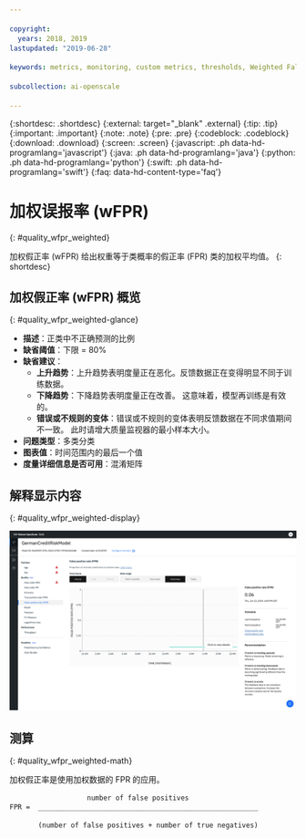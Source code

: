 ```yaml
---

copyright:
  years: 2018, 2019
lastupdated: "2019-06-28"

keywords: metrics, monitoring, custom metrics, thresholds, Weighted False Positive Rate, wFPR

subcollection: ai-openscale

---
```


{:shortdesc: .shortdesc}
{:external: target="_blank" .external}
{:tip: .tip}
{:important: .important}
{:note: .note}
{:pre: .pre}
{:codeblock: .codeblock}
{:download: .download}
{:screen: .screen}
{:javascript: .ph data-hd-programlang='javascript'}
{:java: .ph data-hd-programlang='java'}
{:python: .ph data-hd-programlang='python'}
{:swift: .ph data-hd-programlang='swift'}
{:faq: data-hd-content-type='faq'}

# 加权误报率 (wFPR)
{: #quality_wfpr_weighted}

加权假正率 (wFPR) 给出权重等于类概率的假正率 (FPR) 类的加权平均值。
{: shortdesc}

## 加权假正率 (wFPR) 概览
{: #quality_wfpr_weighted-glance}

- **描述**：正类中不正确预测的比例
- **缺省阈值**：下限 = 80%
- **缺省建议**：
   - **上升趋势**：上升趋势表明度量正在恶化。反馈数据正在变得明显不同于训练数据。
   - **下降趋势**：下降趋势表明度量正在改善。 这意味着，模型再训练是有效的。
   - **错误或不规则的变体**：错误或不规则的变体表明反馈数据在不同求值期间不一致。 此时请增大质量监视器的最小样本大小。
- **问题类型**：多类分类
- **图表值**：时间范围内的最后一个值
- **度量详细信息是否可用**：混淆矩阵

## 解释显示内容
{: #quality_wfpr_weighted-display}

![显示加权假正率图表。](images/quality-fpr.png)

## 测算
{: #quality_wfpr_weighted-math}

加权假正率是使用加权数据的 FPR 的应用。

```
                   number of false positives
FPR =  ______________________________________________________

       (number of false positives + number of true negatives)
```
